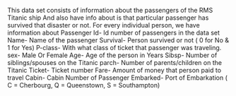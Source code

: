 This data set consists of information about the passengers of the RMS Titanic ship And
also have info about is that particular passenger has survived that disaster or not. For
every individual person, we have information about
Passenger Id- Id number of passengers in the data set
Name- Name of the passenger
Survival- Person survived or not ( 0 for No & 1 for Yes)
P-class- With what class of ticket that passenger was traveling.
sex- Male Or Female
Age- Age of the person in Years
Sibsp- Number of siblings/spouses on the Titanic
parch- Number of parents/children on the Titanic
Ticket- Ticket number
Fare- Amount of money that person paid to travel
Cabin- Cabin Number of Passenger
Embarked- Port of Embarkation ( C = Cherbourg, Q = Queenstown, S = Southampton)

